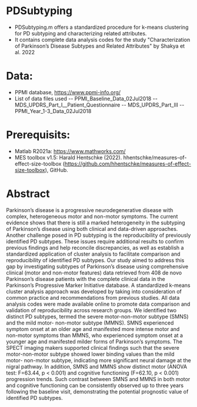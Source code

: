 # PDSubtyping
- PDSubtyping.m offers a standardized procedure for k-means clustering for PD subtyping and characterizing related attributes.
- It contains complete data analysis codes for the study "Characterization of Parkinson’s Disease Subtypes and Related Attributes" by Shakya et al. 2022

# Data: 
- PPMI database, https://www.ppmi-info.org/
- List of data files used
-- PPMI_Baseline_Data_02Jul2018
-- MDS_UPDRS_Part_I__Patient_Questionnaire
-- MDS_UPDRS_Part_III
-- PPMI_Year_1-3_Data_02Jul2018

# Prerequisits:
- Matlab R2021a: https://www.mathworks.com/
- MES toolbox v1.5: Harald Hentschke (2022). hhentschke/measures-of-effect-size-toolbox (https://github.com/hhentschke/measures-of-effect-size-toolbox), GitHub. 

# Abstract 
Parkinson’s disease is a progressive neurodegenerative disease with complex, heterogeneous motor and non-motor symptoms. The current evidence shows that there is still a marked heterogeneity in the subtyping of Parkinson’s disease using both clinical and data-driven approaches. Another challenge posed in PD subtyping is the reproducibility of previously identified PD subtypes. These issues require additional results to confirm previous findings and help reconcile discrepancies, as well as establish a standardized application of cluster analysis to facilitate comparison and reproducibility of identified PD subtypes. Our study aimed to address this gap by investigating subtypes of Parkinson’s disease using comprehensive clinical (motor and non-motor features) data retrieved from 408 de novo Parkinson’s disease patients with the complete clinical data in the Parkinson’s Progressive Marker Initiative database. A standardized k-means cluster analysis approach was developed by taking into consideration of common practice and recommendations from previous studies. All data analysis codes were made available online to promote data comparison and validation of reproducibility across research groups. We identified two distinct PD subtypes, termed the severe motor-non-motor subtype (SMNS) and the mild motor- non-motor subtype (MMNS). SMNS experienced symptom onset at an older age and manifested more intense motor and non-motor symptoms than MMNS, who experienced symptom onset at a younger age and manifested milder forms of Parkinson’s symptoms. The SPECT imaging makers supported clinical findings such that the severe motor-non-motor subtype showed lower binding values than the mild motor- non-motor subtype, indicating more significant neural damage at the nigral pathway. In addition, SMNS and MMNS show distinct motor (ANOVA test: F=63.44, p < 0.001) and cognitive functioning (F=62.10, p < 0.001) progression trends. Such contrast between SMNS and MMNS in both motor and cognitive functioning can be consistently observed up to three years following the baseline visit, demonstrating the potential prognostic value of identified PD subtypes.
